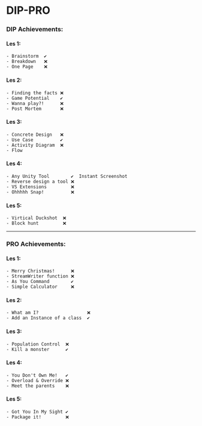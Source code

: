 # DIP-PRO
### DIP Achievements:
  #### Les 1:
    - Brainstorm  ✔️
    - Breakdown   ❌
    - One Page    ❌
  #### Les 2:
    - Finding the facts ❌
    - Game Potential    ✔️
    - Wanna play?!      ❌
    - Post Mortem       ❌
  #### Les 3:
    - Concrete Design   ❌
    - Use Case          ✔️
    - Activity Diagram  ❌
    - Flow
  #### Les 4:
    - Any Unity Tool        ✔️  Instant Screenshot
    - Reverse design a tool ❌
    - VS Extensions         ❌
    - Ohhhhh Snap!          ❌
  #### Les 5:
    - Virtical Duckshot  ❌
    - Block hunt         ❌
    
___


### PRO Achievements:
  #### Les 1:
    - Merry Christmas!      ❌
    - StreamWriter function ❌
    - As You Command        ✔️
    - Simple Calculator     ❌
  #### Les 2:
    - What am I?                  ❌
    - Add an Instance of a class  ✔️

  #### Les 3:
    - Population Control  ❌
    - Kill a monster      ✔️
  #### Les 4:
    - You Don't Own Me!   ✔️
    - Overload & Override ❌
    - Meet the parents    ❌
  #### Les 5:
    - Got You In My Sight ✔️
    - Package it!         ❌
